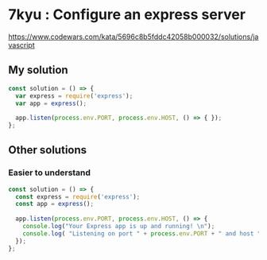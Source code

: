 # 7kyu : Configure an express server

https://www.codewars.com/kata/5696c8b5fddc42058b000032/solutions/javascript

## My solution

```javascript
const solution = () => {
  var express = require('express');
  var app = express();
  
  app.listen(process.env.PORT, process.env.HOST, () => { });
};
```

## Other solutions

### Easier to understand


```javascript
const solution = () => {
  const express = require('express');
  const app = express();
  
  app.listen(process.env.PORT, process.env.HOST, () => { 
    console.log("Your Express app is up and running! \n");
    console.log( "Listening on port " + process.env.PORT + " and host " + process.env.HOST);
  });
};
```
